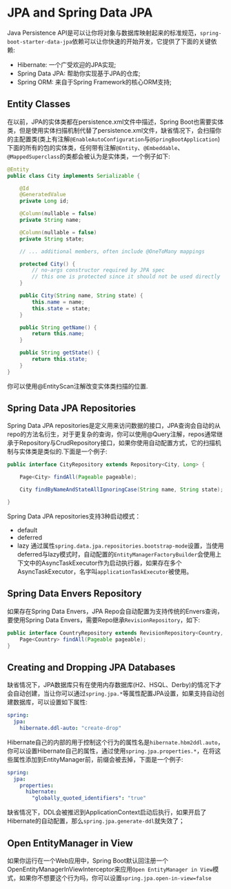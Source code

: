 # JPA and Spring Data JPA
Java Persistence API是可以让你将对象与数据库映射起来的标准规范，`spring-boot-starter-data-jpa`依赖可以让你快速的开始开发，它提供了下面的关键依赖:
- Hibernate: 一个广受欢迎的JPA实现;
- Spring Data JPA: 帮助你实现基于JPA的仓库;
- Spring ORM: 来自于Spring Framework的核心ORM支持;
## Entity Classes
在以前，JPA的实体类都在persistence.xml文件中描述，Spring Boot也需要实体类，但是使用实体扫描机制代替了persistence.xml文件，缺省情况下，会扫描你的主配置类(类上有注解`@EnableAutoConfiguration`与`@SpringBootApplication`)下面的所有的包的实体类，任何带有注解`@Entity`、`@Embeddable`、`@MappedSuperclass`的类都会被认为是实体类，一个例子如下:
```java
@Entity
public class City implements Serializable {

    @Id
    @GeneratedValue
    private Long id;

    @Column(nullable = false)
    private String name;

    @Column(nullable = false)
    private String state;

    // ... additional members, often include @OneToMany mappings

    protected City() {
        // no-args constructor required by JPA spec
        // this one is protected since it should not be used directly
    }

    public City(String name, String state) {
        this.name = name;
        this.state = state;
    }

    public String getName() {
        return this.name;
    }

    public String getState() {
        return this.state;
    }
}
```
你可以使用@EntityScan注解改变实体类扫描的位置.
## Spring Data JPA Repositories
Spring Data JPA repositories是定义用来访问数据的接口，JPA查询会自动的从repo的方法名衍生，对于更复杂的查询，你可以使用@Query注解，repos通常继承于Repository与CrudRepository接口，如果你使用自动配置方式，它的扫描机制与实体类是类似的.下面是一个例子:
```java
public interface CityRepository extends Repository<City, Long> {

    Page<City> findAll(Pageable pageable);

    City findByNameAndStateAllIgnoringCase(String name, String state);

}
```
Spring Data JPA repositories支持3种启动模式：
- default
- deferred
- lazy
通过属性`spring.data.jpa.repositories.bootstrap-mode`设置，当使用deferred与lazy模式时，自动配置的`EntityManagerFactoryBuilder`会使用上下文中的AsyncTaskExecutor作为启动执行器，如果存在多个AsyncTaskExecutor，名字叫`applicationTaskExecutor`被使用。
## Spring Data Envers Repository
如果存在Spring Data Envers，JPA Repo会自动配置为支持传统的Envers查询，要使用Spring Data Envers，需要Repo继承`RevisionRepository`，如下:
```java
public interface CountryRepository extends RevisionRepository<Country, Long, Integer>, Repository<Country, Long> {
    Page<Country> findAll(Pageable pageable);
}
```
## Creating and Dropping JPA Databases
缺省情况下，JPA数据库只有在使用内存数据库(H2、HSQL、Derby)的情况下才会自动创建，当让你可以通过`spring.jpa.*`等属性配置JPA设置，如果支持自动创建数据库，可以设置如下属性:
```yaml
spring:
  jpa:
    hibernate.ddl-auto: "create-drop"
```
Hibernate自己的内部的用于控制这个行为的属性名是`hibernate.hbm2ddl.auto`，你可以设置Hibernate自己的属性，通过使用`spring.jpa.properties.*`，在将这些属性添加到EntityManager前，前缀会被去掉，下面是一个例子:
```yaml
spring:
  jpa:
    properties:
      hibernate:
        "globally_quoted_identifiers": "true"
```
缺省情况下，DDL会被推迟到ApplicationContext启动后执行，如果开启了Hibernate的自动配置，那么`spring.jpa.generate-ddl`就失效了；
## Open EntityManager in View
如果你运行在一个Web应用中，Spring Boot默认回注册一个OpenEntityManagerInViewInterceptor来应用`Open EntityManager in View`模式，如果你不想要这个行为吗，你可以设置`spring.jpa.open-in-view=false`
